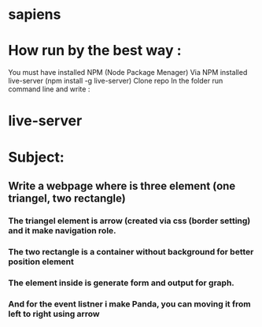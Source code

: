 # sapiens

# How run by the best way :
  You must have installed NPM (Node Package Menager)
  Via NPM installed live-server (npm install -g live-server)
  Clone repo
  In the folder run command line and write :
  # live-server
  
# Subject:
  ## Write a webpage where is three element (one triangel, two rectangle)
  ### The triangel element is arrow (created via css (border setting) and it make navigation role.
  ### The two rectangle is a container without background for better position element 
  ### The element inside is generate form and output for graph.
  ### And for the event listner i make Panda, you can moving it from left to right using arrow
  
